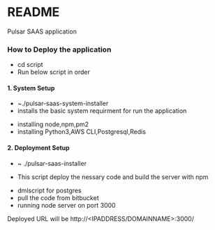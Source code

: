 # README #

Pulsar SAAS application

### How to Deploy the application ###

* cd script
* Run below script in order
#### 1. System Setup  ####
* ~./pulsar-saas-system-installer
* installs the basic system requirment for run the application
- installing node,npm,pm2
- installing Python3,AWS CLI,Postgresql,Redis

#### 2. Deployment Setup ####
* ~ ./pulsar-saas-installer 

* This script deploy the nessary code and build the server with npm 
- dmlscript for postgres
- pull the code from bitbucket
- running node server on port 3000

Deployed URL will be http://<IPADDRESS/DOMAINNAME>:3000/